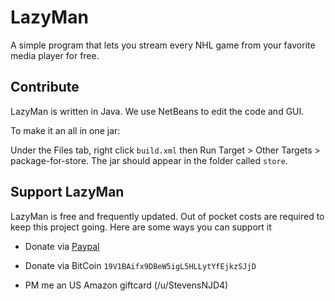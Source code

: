 # LazyMan

A simple program that lets you stream every NHL game from your favorite media player for free.

## Contribute 

LazyMan is written in Java. We use NetBeans to edit the code and GUI.

To make it an all in one jar:

Under the Files tab, right click `build.xml` then Run Target > Other Targets > package-for-store. The jar should appear in the folder called `store`.

## Support LazyMan 

LazyMan is free and frequently updated. Out of pocket costs are required to keep this project going. Here are some ways you can support it

* Donate via [Paypal](https://www.donation-tracker.de/donate/stevensnjd4)

* Donate via BitCoin `19V1BAifx9DBeW5igL5HLLytYfEjkzSJjD`

* PM me an US Amazon giftcard (/u/StevensNJD4)
